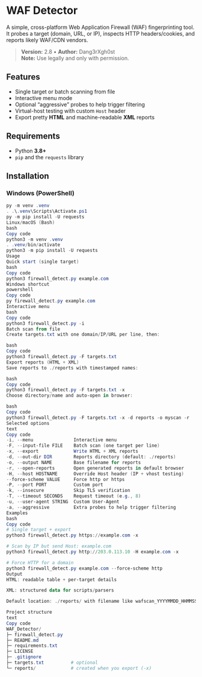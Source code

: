 # WAF Detector

A simple, cross-platform Web Application Firewall (WAF) fingerprinting tool. It probes a target (domain, URL, or IP), inspects HTTP headers/cookies, and reports likely WAF/CDN vendors.

> **Version:** 2.8 • **Author:** Dang3rXgh0st  
> **Note:** Use legally and only with permission.

## Features
- Single target or batch scanning from file  
- Interactive menu mode  
- Optional “aggressive” probes to help trigger filtering  
- Virtual-host testing with custom `Host` header  
- Export pretty **HTML** and machine-readable **XML** reports

## Requirements
- Python **3.8+**
- `pip` and the `requests` library

## Installation

### Windows (PowerShell)
```powershell
py -m venv .venv
. .\.venv\Scripts\Activate.ps1
py -m pip install -U requests
Linux/macOS (Bash)
bash
Copy code
python3 -m venv .venv
. .venv/bin/activate
python3 -m pip install -U requests
Usage
Quick start (single target)
bash
Copy code
python3 firewall_detect.py example.com
Windows shortcut
powershell
Copy code
py firewall_detect.py example.com
Interactive menu
bash
Copy code
python3 firewall_detect.py -i
Batch scan from file
Create targets.txt with one domain/IP/URL per line, then:

bash
Copy code
python3 firewall_detect.py -F targets.txt
Export reports (HTML + XML)
Save reports to ./reports with timestamped names:

bash
Copy code
python3 firewall_detect.py -F targets.txt -x
Choose directory/name and auto-open in browser:

bash
Copy code
python3 firewall_detect.py -F targets.txt -x -d reports -o myscan -r
Selected options
text
Copy code
-i, --menu               Interactive menu
-F, --input-file FILE    Batch scan (one target per line)
-x, --export             Write HTML + XML reports
-d, --out-dir DIR        Reports directory (default: ./reports)
-o, --output NAME        Base filename for reports
-r, --open-reports       Open generated reports in default browser
-H, --host HOSTNAME      Override Host header (IP + vhost testing)
--force-scheme VALUE     Force http or https
-P, --port PORT          Custom port
-k, --insecure           Skip TLS verification
-T, --timeout SECONDS    Request timeout (e.g., 8)
-u, --user-agent STRING  Custom User-Agent
-a, --aggressive         Extra probes to help trigger filtering
Examples
bash
Copy code
# Single target + export
python3 firewall_detect.py https://example.com -x

# Scan by IP but send Host: example.com
python3 firewall_detect.py http://203.0.113.10 -H example.com -x

# Force HTTP for a domain
python3 firewall_detect.py example.com --force-scheme http
Output
HTML: readable table + per-target details

XML: structured data for scripts/parsers

Default location: ./reports/ with filename like wafscan_YYYYMMDD_HHMMSS

Project structure
text
Copy code
WAF_Detector/
├─ firewall_detect.py
├─ README.md
├─ requirements.txt
├─ LICENSE
├─ .gitignore
├─ targets.txt          # optional
└─ reports/             # created when you export (-x)